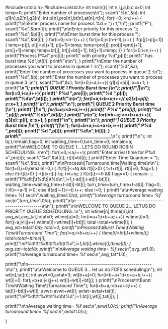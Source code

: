 #include<stdio.h>
#include<unistd.h>
int main(){
int n,i,j,a,b,c,x=0;
int temp=0;
printf("Enter number of processes\n");
scanf("%d",&n);
int q1[n],q2[n],q3[n];
int p[n],pro[n],bt[n],at[n],rt[n];
for(i=0;i<n;i++)
{
printf("\n\nEnter process name for process %d = ",i+1,"\n");
printf("P");
scanf("%d",&pro[i]);
printf("\n\nEnter priority for this process ");
scanf("%d",&p[i]);
printf("\n\nEnter burst time for this process ");
scanf("%d",&bt[i]);
}
for(i=0;i<n-1;i++)
{
for(j=0;j<(n-i-1);j++)
{
if(p[j]>p[j+1]){
temp=p[j];
p[j]=p[j+1];
p[j+1]=temp;
temp=pro[j];
pro[j]=pro[j+1];
pro[j+1]=temp;
temp=bt[j];
bt[j]=bt[j+1];
bt[j+1]=temp;
}}
}
for(i=0;i<n;i++)
{
printf("Process P%d",pro[i]);
printf(" with priority %d",p[i]);
printf(" has burst time %d",bt[i]);
printf("\n\n");
}
printf("\nEnter the number of processes you want to process in queue 1 :\n");
scanf("%d",&a);
printf("Enter the number of processes you want to process in queue 2 :\n");
scanf("%d",&b);
printf("Enter the number of processes you want to process in queue 3 :\n");
scanf("%d",&c);
for(i=0;i<a;i++){
q1[x]=p[i];
x=x+1;
}
printf("_______________________________________________\n");
printf("|	QUEUE 1		Priority  Burst time  |\n");
printf("|_____________________________________________|\n");
for(i=0;i<a;i++){
printf("	  P%d		   ",pro[i]);
printf("%d		",p[i]);
printf("%d\n",bt[i]);
}
printf("_______________________________________________\n\n");
for(i=a;i<b+a;i++){
q2[x]=p[i];
x=x+1;
}
printf("\n");
printf("_______________________________________________\n");
printf("|	QUEUE 2		Priority  Burst time  |\n");
printf("|_____________________________________________|\n");
for(i=a;i<b+a;i++){
printf("	  P%d		   ",pro[i]);
printf("%d     ",p[i]);
printf("%d\n",bt[i]);
}
printf("_______________________________________________\n\n");
for(i=b+a;i<c+b+a;i++){
q3[x]=p[i];
x=x+1;
}
printf("\n");
printf("_______________________________________________\n");
printf("|	QUEUE 3		Priority  Burst time  |\n");
printf("|_____________________________________________|\n");
for(i=b+a;i<c+a+b;i++){
printf("	  P%d		   ",pro[i]);
printf("%d     ",p[i]);
printf("%d\n",bt[i]);
}
printf("_______________________________________________\n");
printf("\n");
int tq,t,remain,flag=0;
int waiting_time=0,turn_time=0;
remain=a;
printf("\n\nWELCOME TO QUEUE 1... LETS DO ROUND ROBIN SCHEDULING...\n\n");
for(i=0;i<a;i++){
printf("Enter arrival time for P%d =",pro[i]);
scanf("%d",&at[i]);
rt[i]=bt[i];
}
printf("Enter Time Quantum = ");
scanf("%d",&tq);
printf("\n\nProcess\t|Turnaround time|Waiting time\n\n");
for(t=0,i=0;remain!=0;)
{
if(rt[i]<=tq && rt[i]>0)
{
t=t+rt[i];
rt[i]=0;
flag=1;
}
else if(rt[i]>0)
{
rt[i]=rt[i]-tq;
t=t+tq;
}
if(rt[i]==0 && flag==1)
{
remain--;
printf("P%d\t|\t%d\t|\t%d\n",i+1,t-at[i],t-at[i]-bt[i]);
waiting_time=waiting_time+t-at[i]-bt[i];
turn_time=turn_time+t-at[i];
flag=0;
}
if(i==a-1)
i=0;
else if(at[i+1]<=t)
i++;
else
i=0;
}
printf("\n\nAverage waiting time= %f sec\n",waiting_time*1.0/a);
printf("\nAverage turnaround time= %f sec\n",turn_time*1.0/a);
printf("\n\n-------------------------------------------------------------\n\n");
printf("\n\nWELCOME TO QUEUE 2... LETUS DO PRIORITY QUEUE SCHEDULING..\n");
int wtime[n],ttime[n];int avg_wt,avg_tat,total=0;
wtime[a]=0;
for(i=a+1;i<b+a;i++){
wtime[i]=0;
for(j=a;j<i;j++)
wtime[i]=wtime[i]+bt[j];
total=total+wtime[i];
}
avg_wt=total*1.0/b;
total=0;
printf("\nProcess\t\tBurst Time\tWaiting Time\tTurnaround Time");
for(i=a;i<b+a;i++)
{
ttime[i]=bt[i]+wtime[i];
total=total+ttime[i];
printf("\nP%d\t\t%d\t\t%d\t\t%d",i+1,bt[i],wtime[i],ttime[i]);
}
avg_tat=total/b;
printf("\n\nAverage waiting time= %f sec\n",avg_wt*1.0);
printf("\nAverage turnaround time= %f sec\n",avg_tat*1.0);

printf("\n\n-------------------------------------------------------------\n\n");
printf("\n\nWelcome to QUEUE 3... let us do FCFS scheduling\n");
int wt[n],tat[n]; int avwt=0,avtat=0;
wt[b+a]=0;
for(i=b+a+1;i<c+a+b;i++){
wt[i]=0;
for(j=b+a;j<i;j++)
wt[i]=wt[i]+bt[j];
}
printf("\nProcess\t\tBurst Time\tWaiting Time\tTurnaround Time");
for(i=b+a;i<b+a+c;i++)
{
tat[i]=bt[i]+wt[i];
avwt=avwt+wt[i];
avtat=avtat+tat[i];
printf("\nP%d\t\t%d\t\t%d\t\t%d",i+1,bt[i],wt[i],tat[i]);
}

printf("\n\nAverage waiting time= %f sec\n",avwt*1.0/c);
printf("\nAverage turnaround time= %f sec\n",avtat*1.0/c);

}


